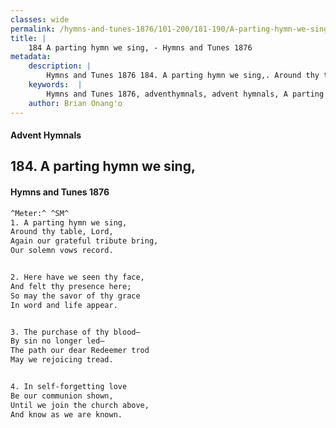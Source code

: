 ```yaml
---
classes: wide
permalink: /hymns-and-tunes-1876/101-200/181-190/A-parting-hymn-we-sing,/
title: |
    184 A parting hymn we sing, - Hymns and Tunes 1876
metadata:
    description: |
        Hymns and Tunes 1876 184. A parting hymn we sing,. Around thy table, Lord, Again our grateful tribute bring, Our solemn vows record. 
    keywords:  |
        Hymns and Tunes 1876, adventhymnals, advent hymnals, A parting hymn we sing,, Around thy table, Lord,, 
    author: Brian Onang'o
---
```


#### Advent Hymnals
## 184. A parting hymn we sing,
####  Hymns and Tunes 1876

```txt
^Meter:^ ^SM^
1. A parting hymn we sing,
Around thy table, Lord,
Again our grateful tribute bring,
Our solemn vows record.


2. Here have we seen thy face,
And felt thy presence here;
So may the savor of thy grace
In word and life appear.


3. The purchase of thy blood—
By sin no longer led—
The path our dear Redeemer trod
May we rejoicing tread.


4. In self-forgetting love
Be our communion shown,
Until we join the church above,
And know as we are known.
```
